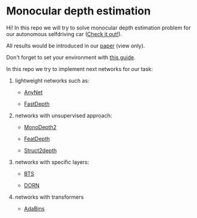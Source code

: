 # Monocular depth estimation

Hi! In this repo we will try to solve monocular depth estimation problem for our autonomous selfdriving car ([Check it out!](https://evocargo.com/eng/)).

All results would be introduced in our [paper](https://www.overleaf.com/read/hzvkhgckssjz) (view only).

Don't forget to set your environment with [this guide](HOW_TO_SET_ENV.md).

In this repo we try to implement next networks for our task:

1. lightweight networks such as:
    * [AnyNet](https://arxiv.org/pdf/1810.11408v2.pdf)

    * [FastDepth](https://arxiv.org/pdf/1903.03273.pdf)

2. networks with unsupervised approach:

    * [MonoDepth2](https://arxiv.org/pdf/1806.01260.pdf)

    * [FeatDepth](https://arxiv.org/pdf/2007.10603v1.pdf)

    * [Struct2depth](https://arxiv.org/pdf/1906.05717.pdf)

3. networks with specific layers:

    * [BTS](https://arxiv.org/pdf/1907.10326v5.pdf)

    * [DORN](https://arxiv.org/pdf/1806.02446.pdf)

4. networks with transformers

    * [AdaBins](https://arxiv.org/pdf/2011.14141v1.pdf)

